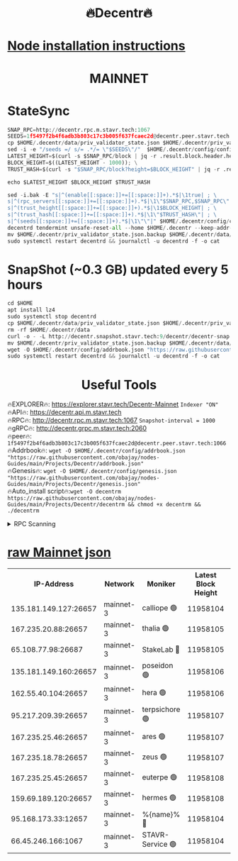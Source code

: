 <h1 align="center"> 🔥Decentr🔥</h1>

[Node installation instructions](https://github.com/obajay/nodes-Guides/tree/main/Projects/Decentr)
=
<h1 align="center"> MAINNET</h1>

# StateSync
```python
SNAP_RPC=http://decentr.rpc.m.stavr.tech:1067
SEEDS=1f5497f2b4f6adb3b803c17c3b005f637fcaec2d@decentr.peer.stavr.tech:1066
cp $HOME/.decentr/data/priv_validator_state.json $HOME/.decentr/priv_validator_state.json.backup
sed -i -e "/seeds =/ s/= .*/= \"$SEEDS\"/"  $HOME/.decentr/config/config.toml
LATEST_HEIGHT=$(curl -s $SNAP_RPC/block | jq -r .result.block.header.height); \
BLOCK_HEIGHT=$((LATEST_HEIGHT - 1000)); \
TRUST_HASH=$(curl -s "$SNAP_RPC/block?height=$BLOCK_HEIGHT" | jq -r .result.block_id.hash)

echo $LATEST_HEIGHT $BLOCK_HEIGHT $TRUST_HASH

sed -i.bak -E "s|^(enable[[:space:]]+=[[:space:]]+).*$|\1true| ; \
s|^(rpc_servers[[:space:]]+=[[:space:]]+).*$|\1\"$SNAP_RPC,$SNAP_RPC\"| ; \
s|^(trust_height[[:space:]]+=[[:space:]]+).*$|\1$BLOCK_HEIGHT| ; \
s|^(trust_hash[[:space:]]+=[[:space:]]+).*$|\1\"$TRUST_HASH\"| ; \
s|^(seeds[[:space:]]+=[[:space:]]+).*$|\1\"\"|" $HOME/.decentr/config/config.toml
decentrd tendermint unsafe-reset-all --home $HOME/.decentr --keep-addr-book
mv $HOME/.decentr/priv_validator_state.json.backup $HOME/.decentr/data/priv_validator_state.json
sudo systemctl restart decentrd && journalctl -u decentrd -f -o cat
```
# SnapShot (~0.3 GB) updated every 5 hours
```python
cd $HOME
apt install lz4
sudo systemctl stop decentrd
cp $HOME/.decentr/data/priv_validator_state.json $HOME/.decentr/priv_validator_state.json.backup
rm -rf $HOME/.decentr/data
curl -o - -L http://decentr.snapshot.stavr.tech:9/decentr/decentr-snap.tar.lz4 | lz4 -c -d - | tar -x -C $HOME/.decentr --strip-components 2
mv $HOME/.decentr/priv_validator_state.json.backup $HOME/.decentr/data/priv_validator_state.json
wget -O $HOME/.decentr/config/addrbook.json "https://raw.githubusercontent.com/obajay/nodes-Guides/main/Projects/Decentr/addrbook.json"
sudo systemctl restart decentrd && journalctl -u decentrd -f -o cat
```

 <h1 align="center"> Useful Tools</h1>

🔥EXPLORER🔥:     https://explorer.stavr.tech/Decentr-Mainnet        `Indexer "ON"` \
🔥API🔥:          https://decentr.api.m.stavr.tech \
🔥RPC🔥:          http://decentr.rpc.m.stavr.tech:1067              `Snapshot-interval = 1000` \
🔥gRPC🔥:         http://decentr.grpc.m.stavr.tech:2060 \
🔥peer🔥:         `1f5497f2b4f6adb3b803c17c3b005f637fcaec2d@decentr.peer.stavr.tech:1066` \
🔥Addrbook🔥:  `wget -O $HOME/.decentr/config/addrbook.json "https://raw.githubusercontent.com/obajay/nodes-Guides/main/Projects/Decentr/addrbook.json"` \
🔥Genesis🔥:  `wget -O $HOME/.decentr/config/genesis.json "https://raw.githubusercontent.com/obajay/nodes-Guides/main/Projects/Decentr/genesis.json"` \
🔥Auto_install script🔥:`wget -O decentrm https://raw.githubusercontent.com/obajay/nodes-Guides/main/Projects/Decentr/decentrm && chmod +x decentrm && ./decentrm`

<details>
<summary>RPC Scanning</summary>

<h2 align="center"> We scan nodes in real time every 4 hours. And we provide the final result of RPC endpoints.
We cannot influence the operation of these nodes in any way. </h2>


```python
If Voting Power is higher than 0 --> then the Node is a validator of the network and may be subject to attack and be a potential threat to the chain.
```
```python
We marked such validators with a red symbol
```

</details>

[raw Mainnet json](https://rpc-check.decentrm.stavr.tech/decentrm/rpc-decentrm-result.json)
=



<table><tr><th>IP-Address</th><th>Network</th><th>Moniker</th><th>Latest Block Height</th><th>Earliest Block Height</th><th>Catching Up</th><th>Tx Index</th><th>Voting Power</th><th>Scan Time</th></tr><tr><td>135.181.149.127:26657</td><td>mainnet-3</td><td>calliope 🟢</td><td>11958104</td><td>1688950</td><td>False</td><td>on</td><td>0</td><td>2023-12-14T05:48:53.570658528UTC</td></tr><tr><td>167.235.20.88:26657</td><td>mainnet-3</td><td>thalia 🟢</td><td>11958105</td><td>1688950</td><td>False</td><td>on</td><td>0</td><td>2023-12-14T05:48:59.208935084UTC</td></tr><tr><td>65.108.77.98:26687</td><td>mainnet-3</td><td>StakeLab 🔴</td><td>11958105</td><td>1688950</td><td>False</td><td>on</td><td>5272888</td><td>2023-12-14T05:48:59.557387068UTC</td></tr><tr><td>135.181.149.160:26657</td><td>mainnet-3</td><td>poseidon 🟢</td><td>11958106</td><td>1688950</td><td>False</td><td>on</td><td>0</td><td>2023-12-14T05:49:02.142443980UTC</td></tr><tr><td>162.55.40.104:26657</td><td>mainnet-3</td><td>hera 🟢</td><td>11958106</td><td>1688950</td><td>False</td><td>on</td><td>0</td><td>2023-12-14T05:49:04.553250620UTC</td></tr><tr><td>95.217.209.39:26657</td><td>mainnet-3</td><td>terpsichore 🟢</td><td>11958107</td><td>1688950</td><td>False</td><td>on</td><td>0</td><td>2023-12-14T05:49:07.011359577UTC</td></tr><tr><td>167.235.25.46:26657</td><td>mainnet-3</td><td>ares 🟢</td><td>11958107</td><td>1688950</td><td>False</td><td>on</td><td>0</td><td>2023-12-14T05:49:09.360615236UTC</td></tr><tr><td>167.235.18.78:26657</td><td>mainnet-3</td><td>zeus 🟢</td><td>11958107</td><td>1688950</td><td>False</td><td>on</td><td>0</td><td>2023-12-14T05:49:11.723812900UTC</td></tr><tr><td>167.235.25.45:26657</td><td>mainnet-3</td><td>euterpe 🟢</td><td>11958108</td><td>1688950</td><td>False</td><td>on</td><td>0</td><td>2023-12-14T05:49:14.055601856UTC</td></tr><tr><td>159.69.189.120:26657</td><td>mainnet-3</td><td>hermes 🟢</td><td>11958108</td><td>1688950</td><td>False</td><td>on</td><td>0</td><td>2023-12-14T05:49:14.329529041UTC</td></tr><tr><td>95.168.173.33:12657</td><td>mainnet-3</td><td>%{name}% 🔴</td><td>11958104</td><td>8964001</td><td>False</td><td>on</td><td>4161956</td><td>2023-12-14T05:48:54.675844232UTC</td></tr><tr><td>66.45.246.166:1067</td><td>mainnet-3</td><td>STAVR-Service 🟢</td><td>11958104</td><td>11956001</td><td>False</td><td>on</td><td>0</td><td>2023-12-14T05:48:54.139308883UTC</td></tr></table>